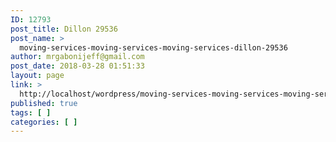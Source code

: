 ```yaml
---
ID: 12793
post_title: Dillon 29536
post_name: >
  moving-services-moving-services-moving-services-dillon-29536
author: mrgabonijeff@gmail.com
post_date: 2018-03-28 01:51:33
layout: page
link: >
  http://localhost/wordpress/moving-services-moving-services-moving-services-dillon-29536/
published: true
tags: [ ]
categories: [ ]
---
```

